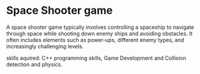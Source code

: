# Space Shooter game
A space shooter game typically involves controlling a spaceship to navigate through space while shooting down
enemy ships and avoiding obstacles. It often includes elements such as power-ups, different enemy types, and
increasingly challenging levels.

skills aquired: C++ programming skills, Game Development and Collision detection and physics.
